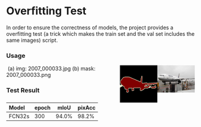 # Overfitting Test

In order to ensure the correctness of models, the project provides a overfitting test (a trick which makes the train set and the val set includes the same images) script.

### Usage

<img src='./test_img.jpg' width = '100' div align=right /> <img src = './test_mask.png' width = '100' height = '100' div align = right />

​                                           (a) img: 2007_000033.jpg                                                                                                     (b) mask: 2007_000033.png

### Test Result

| Model  | epoch | mIoU  | pixAcc |
| :----- | ----- | ----- | ------ |
| FCN32s | 300   | 94.0% | 98.2%  |

